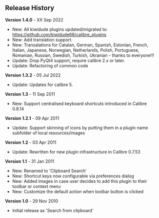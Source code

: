## Release History

**Version 1.4.0** - XX Sep 2022
- New: All kiwidude plugins updated/migrated to: https://github.com/kiwidude68/calibre_plugins
- New: Add translation support.
- New: Transalations for Catalan, German, Spanish, Estonian, French, Italian, Japanese, Norwegian, Netherlands, Polish, Portuguese, Romanian, Russian, Swedish, Turkish, Ukranian - thanks to everyone!!!
- Update: Drop PyQt4 support, require calibre 2.x or later.
- Update: Refactoring of common code

**Version 1.3.2** - 05 Jul 2022
- Update: Updates for calibre 5.

**Version 1.3** - 11 Sep 2011
- New: Support centralised keyboard shortcuts introduced in Calibre 0.8.14

**Version 1.2.1** - 09 Apr 2011
- Update: Support skinning of icons by putting them in a plugin name subfolder of local resources/images

**Version 1.2** - 03 Apr 2011
- Update: Rewritten for new plugin infrastructure in Calibre 0.7.53

**Version 1.1** - 31 Jan 2011
- New: Renamed to 'Clipboard Search'
- New: Shortcut keys now configurable via preferences dialog
- New: Added images in case user decides to add this plugin to their toolbar or context menu
- New: Customize the default action when toolbar button is clicked

**Version 1.0** - 29 Nov 2010
- Initial release as 'Search from clipboard'
